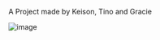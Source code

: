 A Project made by Keison, Tino and Gracie

![image](https://github.com/user-attachments/assets/da49414b-e412-4c66-bf07-334784ac9348)
